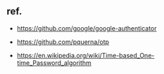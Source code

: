 
## ref.
- https://github.com/google/google-authenticator
- https://github.com/pquerna/otp

- https://en.wikipedia.org/wiki/Time-based_One-time_Password_algorithm
